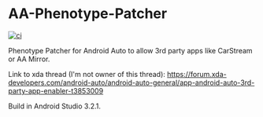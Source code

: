 # AA-Phenotype-Patcher

[![ci][1]][2]

Phenotype Patcher for Android Auto to allow 3rd party apps like CarStream or AA Mirror.

Link to xda thread (I'm not owner of this thread):
https://forum.xda-developers.com/android-auto/android-auto-general/app-android-auto-3rd-party-app-enabler-t3853009

Build in Android Studio 3.2.1.

[1]: https://github.com/Eselter/AA-Phenotype-Patcher/workflows/ci/badge.svg
[2]: https://github.com/Eselter/AA-Phenotype-Patcher/actions
